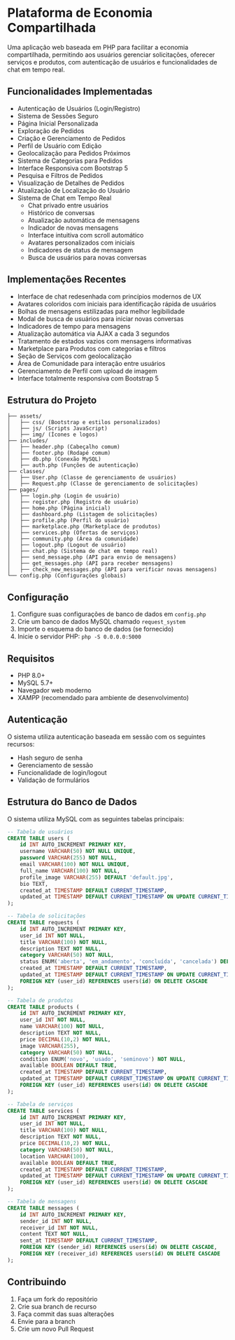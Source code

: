 
# Plataforma de Economia Compartilhada

Uma aplicação web baseada em PHP para facilitar a economia compartilhada, permitindo aos usuários gerenciar solicitações, oferecer serviços e produtos, com autenticação de usuários e funcionalidades de chat em tempo real.

## Funcionalidades Implementadas

- Autenticação de Usuários (Login/Registro)
- Sistema de Sessões Seguro
- Página Inicial Personalizada
- Exploração de Pedidos
- Criação e Gerenciamento de Pedidos
- Perfil de Usuário com Edição
- Geolocalização para Pedidos Próximos
- Sistema de Categorias para Pedidos
- Interface Responsiva com Bootstrap 5
- Pesquisa e Filtros de Pedidos
- Visualização de Detalhes de Pedidos
- Atualização de Localização do Usuário
- Sistema de Chat em Tempo Real
  - Chat privado entre usuários
  - Histórico de conversas
  - Atualização automática de mensagens
  - Indicador de novas mensagens
  - Interface intuitiva com scroll automático
  - Avatares personalizados com iniciais
  - Indicadores de status de mensagem
  - Busca de usuários para novas conversas

## Implementações Recentes

- Interface de chat redesenhada com princípios modernos de UX
- Avatares coloridos com iniciais para identificação rápida de usuários
- Bolhas de mensagens estilizadas para melhor legibilidade
- Modal de busca de usuários para iniciar novas conversas
- Indicadores de tempo para mensagens
- Atualização automática via AJAX a cada 3 segundos
- Tratamento de estados vazios com mensagens informativas
- Marketplace para Produtos com categorias e filtros
- Seção de Serviços com geolocalização
- Área de Comunidade para interação entre usuários
- Gerenciamento de Perfil com upload de imagem
- Interface totalmente responsiva com Bootstrap 5

## Estrutura do Projeto

```
├── assets/  
│   ├── css/ (Bootstrap e estilos personalizados)
│   ├── js/ (Scripts JavaScript)
│   ├── img/ (Ícones e logos)
├── includes/  
│   ├── header.php (Cabeçalho comum)
│   ├── footer.php (Rodapé comum)
│   ├── db.php (Conexão MySQL)
│   ├── auth.php (Funções de autenticação)
├── classes/  
│   ├── User.php (Classe de gerenciamento de usuários)
│   ├── Request.php (Classe de gerenciamento de solicitações)
├── pages/  
│   ├── login.php (Login de usuário)
│   ├── register.php (Registro de usuário)
│   ├── home.php (Página inicial)
│   ├── dashboard.php (Listagem de solicitações)
│   ├── profile.php (Perfil do usuário)
│   ├── marketplace.php (Marketplace de produtos)
│   ├── services.php (Ofertas de serviços)
│   ├── community.php (Área da comunidade)
│   ├── logout.php (Logout de usuário)
│   ├── chat.php (Sistema de chat em tempo real)
│   ├── send_message.php (API para envio de mensagens)
│   ├── get_messages.php (API para receber mensagens)
│   ├── check_new_messages.php (API para verificar novas mensagens)
└── config.php (Configurações globais)
```

## Configuração

1. Configure suas configurações de banco de dados em `config.php`
2. Crie um banco de dados MySQL chamado `request_system`
3. Importe o esquema do banco de dados (se fornecido)
4. Inicie o servidor PHP: `php -S 0.0.0.0:5000`

## Requisitos

- PHP 8.0+
- MySQL 5.7+
- Navegador web moderno
- XAMPP (recomendado para ambiente de desenvolvimento)

## Autenticação

O sistema utiliza autenticação baseada em sessão com os seguintes recursos:
- Hash seguro de senha
- Gerenciamento de sessão
- Funcionalidade de login/logout
- Validação de formulários

## Estrutura do Banco de Dados

O sistema utiliza MySQL com as seguintes tabelas principais:

```sql
-- Tabela de usuários
CREATE TABLE users (
    id INT AUTO_INCREMENT PRIMARY KEY,
    username VARCHAR(50) NOT NULL UNIQUE,
    password VARCHAR(255) NOT NULL,
    email VARCHAR(100) NOT NULL UNIQUE,
    full_name VARCHAR(100) NOT NULL,
    profile_image VARCHAR(255) DEFAULT 'default.jpg',
    bio TEXT,
    created_at TIMESTAMP DEFAULT CURRENT_TIMESTAMP,
    updated_at TIMESTAMP DEFAULT CURRENT_TIMESTAMP ON UPDATE CURRENT_TIMESTAMP
);

-- Tabela de solicitações
CREATE TABLE requests (
    id INT AUTO_INCREMENT PRIMARY KEY,
    user_id INT NOT NULL,
    title VARCHAR(100) NOT NULL,
    description TEXT NOT NULL,
    category VARCHAR(50) NOT NULL,
    status ENUM('aberta', 'em_andamento', 'concluída', 'cancelada') DEFAULT 'aberta',
    created_at TIMESTAMP DEFAULT CURRENT_TIMESTAMP,
    updated_at TIMESTAMP DEFAULT CURRENT_TIMESTAMP ON UPDATE CURRENT_TIMESTAMP,
    FOREIGN KEY (user_id) REFERENCES users(id) ON DELETE CASCADE
);

-- Tabela de produtos
CREATE TABLE products (
    id INT AUTO_INCREMENT PRIMARY KEY,
    user_id INT NOT NULL,
    name VARCHAR(100) NOT NULL,
    description TEXT NOT NULL,
    price DECIMAL(10,2) NOT NULL,
    image VARCHAR(255),
    category VARCHAR(50) NOT NULL,
    condition ENUM('novo', 'usado', 'seminovo') NOT NULL,
    available BOOLEAN DEFAULT TRUE,
    created_at TIMESTAMP DEFAULT CURRENT_TIMESTAMP,
    updated_at TIMESTAMP DEFAULT CURRENT_TIMESTAMP ON UPDATE CURRENT_TIMESTAMP,
    FOREIGN KEY (user_id) REFERENCES users(id) ON DELETE CASCADE
);

-- Tabela de serviços
CREATE TABLE services (
    id INT AUTO_INCREMENT PRIMARY KEY,
    user_id INT NOT NULL,
    title VARCHAR(100) NOT NULL,
    description TEXT NOT NULL,
    price DECIMAL(10,2) NOT NULL,
    category VARCHAR(50) NOT NULL,
    location VARCHAR(100),
    available BOOLEAN DEFAULT TRUE,
    created_at TIMESTAMP DEFAULT CURRENT_TIMESTAMP,
    updated_at TIMESTAMP DEFAULT CURRENT_TIMESTAMP ON UPDATE CURRENT_TIMESTAMP,
    FOREIGN KEY (user_id) REFERENCES users(id) ON DELETE CASCADE
);

-- Tabela de mensagens
CREATE TABLE messages (
    id INT AUTO_INCREMENT PRIMARY KEY,
    sender_id INT NOT NULL,
    receiver_id INT NOT NULL,
    content TEXT NOT NULL,
    sent_at TIMESTAMP DEFAULT CURRENT_TIMESTAMP,
    FOREIGN KEY (sender_id) REFERENCES users(id) ON DELETE CASCADE,
    FOREIGN KEY (receiver_id) REFERENCES users(id) ON DELETE CASCADE
);
```

## Contribuindo

1. Faça um fork do repositório
2. Crie sua branch de recurso
3. Faça commit das suas alterações
4. Envie para a branch
5. Crie um novo Pull Request
